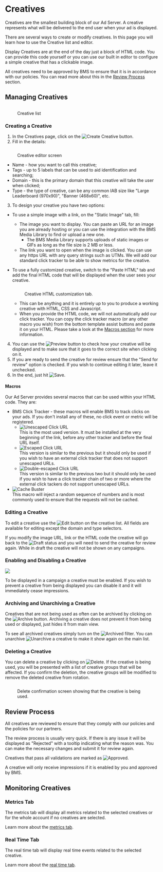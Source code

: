 # Creatives

Creatives are the smallest building block of our Ad Server. A creative represents what will be delivered to the end user when your ad is displayed.

There are several ways to create or modify creatives. In this page you will learn how to use the Creative list and editor.

Display Creatives are at the end of the day just a block of HTML code. You can provide this code yourself or you can use our built in editor to configure a simple creative that has a clickable image.

All creatives need to be approved by BMS to ensure that it is in accordance with our policies. You can read more about this in the [Review Process](creatives.md#review-process) section.

## Managing Creatives

<figure><img src="../../.gitbook/assets/image (5) (1) (1).png" alt=""><figcaption><p>Creative list</p></figcaption></figure>

### Creating a Creative

1. In the Creatives page, click on the <img src="../../.gitbook/assets/create creative.png" alt="Create Creative" data-size="line"> button.
2. Fill in the details:

<figure><img src="../../.gitbook/assets/image (12).png" alt=""><figcaption><p>Creative editor screen</p></figcaption></figure>

* Name - how you want to call this creative;
* Tags - up to 5 labels that can be used to aid identification and searching;
* Domain - this is the primary domain that this creative will take the user when clicked;
* Type - the type of creative, can be any common IAB size like "Large Leaderboard (970x90)", "Banner (468x60)", etc.&#x20;

3. To design your creative you have two options:

* To use a simple image with a link, on the "Static Image" tab, fill:
  * The image you want to display. You can paste an URL for an image you are already hosting or you can use the integration with the BMS Media Library to find or upload a new one.
    * The BMS Media Library supports uploads of static images or GIFs as long as the file size is 2 MB or less.
  * The link you want to open when the image is clicked. You can use any https URL with any query strings such as UTMs. We will add our standard click tracker to be able to show metrics for the creative.
*   To use a fully customized creative, switch to the "Paste HTML" tab and add the final HTML code that will be displayed when the user sees your creative.

    <figure><img src="../../.gitbook/assets/image (1) (1).png" alt=""><figcaption><p>Creative HTML customization tab.</p></figcaption></figure>

    * This can be anything and it is entirely up to you to produce a working creative with HTML, CSS and Javascript.
    * When you provide the HTML code, we will not automatically add our click tracker. You can copy the click tracker macro (or any other macro you wish) from the bottom template assist buttons and paste it on your HTML. Please take a look at the [Macros section](creatives.md#macros) for more information.

4. You can use the <img src="../../.gitbook/assets/preview.png" alt="Preview" data-size="line"> button to check how your creative will be displayed and to make sure that it goes to the correct site when clicking on it.
5. If you are ready to send the creative for review ensure that the "Send for review" option is checked. If you wish to continue editing it later, leave it unchecked.
6. In the end, just hit <img src="../../.gitbook/assets/save.png" alt="Save" data-size="line">.

#### Macros

Our Ad Server provides several macros that can be used within your HTML code. They are:

* BMS Click Tracker - these macros will enable BMS to track clicks on your ads. If you don't install any of these, no click event or metric will be registered.
  * <img src="../../.gitbook/assets/image (17).png" alt="Unescaped Click URL" data-size="line">\
    This is the most used version. It must be installed at the very beginning of the link, before any other tracker and before the final URL itself.
  * <img src="../../.gitbook/assets/image (18).png" alt="Escaped Click URL" data-size="line">\
    This version is similar to the previous but it should only be used if you wish to have an external click tracker that does not support unescaped URLs.
  * <img src="../../.gitbook/assets/image (19).png" alt="Double-escaped Click URL" data-size="line">\
    This version is similar to the previous two but it should only be used if you wish to have a click tracker chain of two or more where the external click tackers do not support unescaped URLs.
* <img src="../../.gitbook/assets/image (20).png" alt="Cache Buster" data-size="line">\
  This macro will inject a random sequence of numbers and is most commonly used to ensure that the requests will not be cached.

### Editing a Creative

To edit a creative use the <img src="../../.gitbook/assets/edit.png" alt="Edit" data-size="line"> button on the creative list. All fields are available for editing except the domain and type selectors.

If you modify the image URL, link or the HTML code the creative will go back to the <img src="../../.gitbook/assets/draft status.png" alt="Draft" data-size="line"> status and you will need to send the creative for review again. While in draft the creative will not be shown on any campaigns.

### Enabling and Disabling a Creative

![](<../../.gitbook/assets/image (9) (1) (1).png>)

To be displayed in a campaign a creative must be enabled. If you wish to prevent a creative from being displayed you can disable it and it will immediately cease impressions.

### Archiving and Unarchiving a Creative

Creatives that are not being used as often can be archived by clicking on the <img src="../../.gitbook/assets/archive.png" alt="Archive" data-size="line"> button. Archiving a creative does not prevent it from being used or displayed, just hides it from main view.

To see all archived creatives simply turn on the <img src="../../.gitbook/assets/archive filter.png" alt="Archived" data-size="line"> filter. You can unarchive <img src="../../.gitbook/assets/unarchive.png" alt="Unarchive" data-size="line"> a creative to make it show again on the main list.

### Deleting a Creative

You can delete a creative by clicking on <img src="../../.gitbook/assets/delete.png" alt="Delete" data-size="line">. If the creative is being used, you will be presented with a list of creative groups that will be affected. If you confirm the deletion, the creative groups will be modified to remove the deleted creative from rotation.

<figure><img src="../../.gitbook/assets/image (14).png" alt=""><figcaption><p>Delete confirmation screen showing that the creative is being used.</p></figcaption></figure>

## Review Process

All creatives are reviewed to ensure that they comply with our policies and the policies for our partners.

The review process is usually very quick. If there is any issue it will be displayed as "Rejected" with a tooltip indicating what the reason was. You can make the necessary changes and submit it for review again.

Creatives that pass all validations are marked as <img src="../../.gitbook/assets/approved status.png" alt="Approved" data-size="line">.

A creative will only receive impressions if it is enabled by you and approved by BMS.

## Monitoring Creatives

### Metrics Tab

The metrics tab will display all metrics related to the selected creatives or for the whole account if no creatives are selected.

Learn more about the [metrics tab](../monitoring/metrics-tab.md).

### Real Time Tab

The real time tab will display real time events related to the selected creative.

Learn more about the [real time tab](../monitoring/real-time-tab.md).

